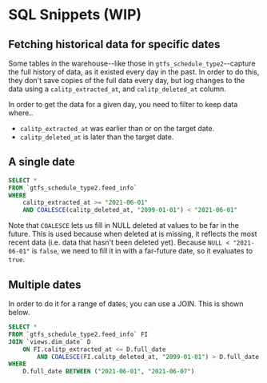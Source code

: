 # SQL Snippets (WIP)

## Fetching historical data for specific dates

Some tables in the warehouse--like those in `gtfs_schedule_type2`--capture the full
history of data, as it existed every day in the past. In order to do this, they
don't save copies of the full data every day, but log changes to the data using
a `calitp_extracted_at`, and `calitp_deleted_at` column.

In order to get the data for a given day, you need to filter to keep data where..

* `calitp_extracted_at` was earlier than or on the target date.
* `calitp_deleted_at` is later than the target date.

## A single date

```SQL
SELECT *
FROM `gtfs_schedule_type2.feed_info`
WHERE
    calitp_extracted_at >= "2021-06-01"
    AND COALESCE(calitp_deleted_at, "2099-01-01") < "2021-06-01"
```

Note that `COALESCE` lets us fill in NULL deleted at values to be far in the future.
This is used because when deleted at is missing, it reflects the most recent data
(i.e. data that hasn't been deleted yet).
Because `NULL < "2021-06-01"` is `false`, we need to fill it in with a far-future date,
so it evaluates to `true`.

## Multiple dates

In order to do it for a range of dates, you can use a JOIN. This is shown below.

```SQL
SELECT *
FROM `gtfs_schedule_type2.feed_info` FI
JOIN `views.dim_date` D
    ON FI.calitp_extracted_at <= D.full_date
        AND COALESCE(FI.calitp_deleted_at, "2099-01-01") > D.full_date
WHERE
    D.full_date BETWEEN ("2021-06-01", "2021-06-07")
```
